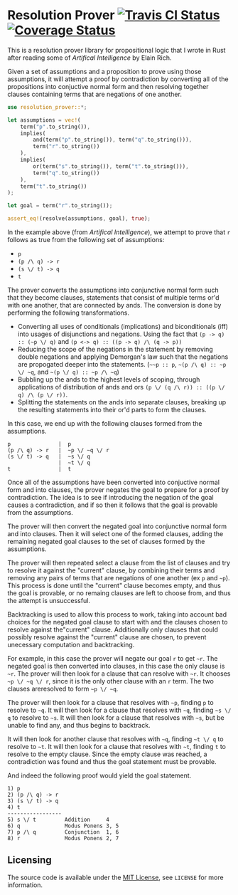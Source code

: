 # Resolution Prover [![Travis CI Status](https://api.travis-ci.org/ExcaliburZero/resolution-prover.svg)](https://travis-ci.org/ExcaliburZero/resolution-prover) [![Coverage Status](https://coveralls.io/repos/github/ExcaliburZero/resolution-prover/badge.svg?branch=master)](https://coveralls.io/github/ExcaliburZero/resolution-prover?branch=master)
This is a resolution prover library for propositional logic that I wrote in Rust after reading some of *Artifical Intelligence* by Elain Rich.

Given a set of assumptions and a proposition to prove using those assumptions, it will attempt a proof by contradiction by converting all of the propositions into conjuctive normal form and then resolving together clauses containing terms that are negations of one another.

```rust
use resolution_prover::*;

let assumptions = vec!(
    term("p".to_string()),
    implies(
        and(term("p".to_string()), term("q".to_string())),
        term("r".to_string())
    ),
    implies(
        or(term("s".to_string()), term("t".to_string())),
        term("q".to_string())
    ),
    term("t".to_string())
);

let goal = term("r".to_string());

assert_eq!(resolve(assumptions, goal), true);
```

In the example above (from *Artifical Intelligence*), we attempt to prove that `r` follows as true from the following set of assumptions:

* `p`
* `(p /\ q) -> r`
* `(s \/ t) -> q`
* `t`

The prover converts the assumptions into conjunctive normal form such that they become clauses, statements that consist of multiple terms or'd with one another, that are connected by ands. The conversion is done by performing the following transformations.

* Converting all uses of conditionals (implications) and biconditionals (iff) into usages of disjunctions and negations. Using the fact that `(p -> q) :: (~p \/ q)` and `(p <-> q) :: ((p -> q) /\ (q -> p))`
* Reducing the scope of the negations in the statement by removing double negations and applying Demorgan's law such that the negations are propogated deeper into the statements. (`~~p :: p`, `~(p /\ q) :: ~p \/ ~q`, and `~(p \/ q) :: ~p /\ ~q`)
* Bubbling up the ands to the highest levels of scoping, through applications of distribution of ands and ors `(p \/ (q /\ r)) :: ((p \/ q) /\ (p \/ r))`.
* Splitting the statements on the ands into separate clauses, breaking up the resulting statements into their or'd parts to form the clauses.

In this case, we end up with the following clauses formed from the assumptions.

```
p               |  p
(p /\ q) -> r   |  ~p \/ ~q \/ r
(s \/ t) -> q   |  ~s \/ q
                |  ~t \/ q
t               |  t
```

Once all of the assumptions have been converted into conjuctive normal form and into clauses, the prover negates the goal to prepare for a proof by contradiction. The idea is to see if introducing the negation of the goal causes a contradiction, and if so then it follows that the goal is provable from the assumptions.

The prover will then convert the negated goal into conjunctive normal form and into clauses. Then it will select one of the formed clauses, adding the remaining negated goal clauses to the set of clauses formed by the assumptions.

The prover will then repeated select a clause from the list of clauses and try to resolve it against the "current" clause, by combining their terms and removing any pairs of terms that are negations of one another (ex `p` and `~p`). This process is done until the "current" clause becomes empty, and thus the goal is provable, or no remaing clauses are left to choose from, and thus the attempt is unsuccessful.

Backtracking is used to allow this process to work, taking into account bad choices for the negated goal clause to start with and the clauses chosen to resolve against the"current" clause. Additionally only clauses that could possibly resolve against the "current" clause are chosen, to prevent unecessary computation and backtracking.

For example, in this case the prover will negate our goal `r` to get `~r`. The negated goal is then converted into clauses, in this case the only clause is `~r`. The prover will then look for a clause that can resolve with `~r`. It chooses `~p \/ ~q \/ r`, since it is the only other clause with an `r` term. The two clauses areresolved to form `~p \/ ~q`.

The prover will then look for a clause that resolves with `~p`, finding `p` to resolve to `~q`. It will then look for a clause that resolves with `~q`, finding `~s \/ q` to resolve to `~s`. It will then look for a clause that resolves with `~s`, but be unable to find any, and thus begins to backtrack.

It will then look for another clause that resolves with `~q`, finding `~t \/ q` to resolve to `~t`. It will then look for a clause that resolves with `~t`, finding `t` to resolve to the empty clause. Since the empty clause was reached, a contradiction was found and thus the goal statement must be provable.

And indeed the following proof would yield the goal statement.

```
1) p
2) (p /\ q) -> r
3) (s \/ t) -> q
4) t
-----------------
5) s \/ t         Addition     4
6) q              Modus Ponens 3, 5
7) p /\ q         Conjunction  1, 6
8) r              Modus Ponens 2, 7
```

## Licensing
The source code is available under the [MIT License](https://opensource.org/licenses/MIT), see `LICENSE` for more information.
